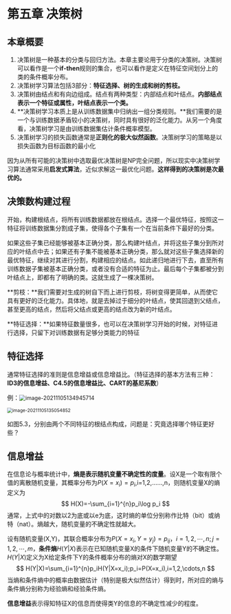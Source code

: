 # 第五章 决策树

## 本章概要

1. 决策树是⼀种基本的分类与回归方法。本章主要论用于分类的决策树。决策树可以看作是一个**if-then**规则的集合，也可以看作是定义在特征空间划分上的类的条件概率分布。
2. 决策树学习算法包括3部分：**特征选择、树的生成和树的剪枝。**
3. 决策树由结点和有向边组成。结点有两种类型：内部结点和叶结点。**内部结点表示⼀个特征或属性，叶结点表示⼀个类。**
4. **决策树学习本质上是从训练数据集中归纳出⼀组分类规则。**我们需要的是⼀个与训练数据矛盾较小的决策树，同时具有很好的泛化能力。从另⼀个角度看，决策树学习是由训练数据集估计条件概率模型。
5. 决策树学习的损失函数通常是**正则化的极大似然函数**。决策树学习的策略是以损失函数为目标函数的最小化

因为从所有可能的决策树中选取最优决策树是NP完全问题，所以现实中决策树学习算法通常采用**启发式算法**，近似求解这⼀最优化问题。**这样得到的决策树是次最优的。**

## 决策数构建过程

开始，构建根结点，将所有训练数据都放在根结点。选择⼀个最优特征，按照这⼀特征将训练数据集分割成子集，使得各个子集有⼀个在当前条件下最好的分类。

如果这些子集已经能够被基本正确分类，那么构建叶结点，并将这些子集分到所对应的叶结点中去；如果还有子集不能被基本正确分类，那么就对这些子集选择新的最优特征，继续对其进行分割，构建相应的结点。如此递归地进行下去，直至所有训练数据子集被基本正确分类，或者没有合适的特征为止。最后每个子集都被分到叶结点上，即都有了明确的类。这就生成了⼀棵决策树。

**剪枝：**我们需要对生成的树自下而上进行剪枝，将树变得更简单，从而使它具有更好的泛化能力。具体地，就是去掉过于细分的叶结点，使其回退到父结点，甚至更高的结点，然后将父结点或更高的结点改为新的叶结点。

**特征选择：**如果特征数量很多，也可以在决策树学习开始的时候，对特征进行选择，只留下对训练数据有足够分类能力的特征

## 特征选择

通常特征选择的准则是信息增益或信息增益比。（特征选择的基本方法有三种：**ID3的信息增益、C4.5的信息增益比、CART的基尼系数**）

例：<img src="C:/Users/Cakes/Desktop/images/%25E7%25BB%259F%25E8%25AE%25A1%25E5%25AD%25A6%25E4%25B9%25A0%25E6%2596%25B9%25E6%25B3%2595%25E5%25AD%25A6%25E4%25B9%25A0%25E7%25AC%2594%25E8%25AE%25B0/image-20211105134945714.png" alt="image-20211105134945714" style="zoom:90%;" />

<img src="C:/Users/Cakes/Desktop/images/%25E7%25BB%259F%25E8%25AE%25A1%25E5%25AD%25A6%25E4%25B9%25A0%25E6%2596%25B9%25E6%25B3%2595%25E5%25AD%25A6%25E4%25B9%25A0%25E7%25AC%2594%25E8%25AE%25B0/image-20211105135054852.png" alt="image-20211105135054852" style="zoom:75%;" />

如图5.3，分别由两个不同特征的根结点构成，问题是：究竟选择哪个特征更好些？

## 信息增益

在信息论与概率统计中，**熵是表示随机变量不确定性的度量**。设X是⼀个取有限个值的离散随机变量，其概率分布为$P(X=x_i)=p_i$,i=1,2,……,n，则随机变量X的熵定义为
$$
H(X)=-\sum_{i=1}^{n}p_i\log p_i
$$
通常，上式中的对数以2为底或以e为底，这时熵的单位分别称作比特（bit）或纳特（nat）。熵越大，随机变量的不确定性就越大。

设有随机变量(X,Y)，其联合概率分布为$P(X=x_i,Y=y_j)=p_{ij}$，$i=1,2,\cdots,n;j=1,2,\cdots ,m$，**条件熵**$H(Y|X)$表示在已知随机变量X的条件下随机变量Y的不确定性。$H(Y|X)$定义为X给定条件下Y的条件概率分布的熵对X的数学期望
$$
H(Y|X)=\sum_{i=1}^{n}p_iH(Y|X=x_i);p_i=P(X=x_i),i=1,2,\cdots,n
$$
当熵和条件熵中的概率由数据估计（特别是极大似然估计）得到时，所对应的熵与条件熵分别称为经验熵和经验条件熵。

**信息增益**表示得知特征X的信息而使得类Y的信息的不确定性减少的程度。